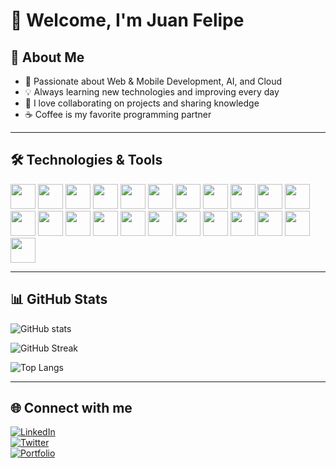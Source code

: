 # 👋 Welcome, I'm Juan Felipe  

## 🚀 About Me
- 🌱 Passionate about Web & Mobile Development, AI, and Cloud  
- 💡 Always learning new technologies and improving every day  
- 🤝 I love collaborating on projects and sharing knowledge  
- ☕ Coffee is my favorite programming partner  

---

## 🛠️ Technologies & Tools
<p align="left">
  <!-- Web -->
  <img src="https://cdn.jsdelivr.net/gh/devicons/devicon/icons/html5/html5-original.svg" width="40"/>
  <img src="https://cdn.jsdelivr.net/gh/devicons/devicon/icons/css3/css3-original.svg" width="40"/>
  <img src="https://cdn.jsdelivr.net/gh/devicons/devicon/icons/javascript/javascript-original.svg" width="40"/>
  <img src="https://cdn.jsdelivr.net/gh/devicons/devicon/icons/typescript/typescript-original.svg" width="40"/>
  <img src="https://cdn.jsdelivr.net/gh/devicons/devicon/icons/react/react-original.svg" width="40"/>
  <img src="https://cdn.jsdelivr.net/gh/devicons/devicon/icons/vuejs/vuejs-original.svg" width="40"/>
  <img src="https://cdn.jsdelivr.net/gh/devicons/devicon/icons/nodejs/nodejs-original.svg" width="40"/>
  
  <!-- Mobile -->
  <img src="https://cdn.jsdelivr.net/gh/devicons/devicon/icons/dart/dart-original.svg" width="40"/>
  <img src="https://cdn.jsdelivr.net/gh/devicons/devicon/icons/flutter/flutter-original.svg" width="40"/>
  <img src="https://cdn.jsdelivr.net/gh/devicons/devicon/icons/swift/swift-original.svg" width="40"/>
  <img src="https://cdn.jsdelivr.net/gh/devicons/devicon/icons/kotlin/kotlin-original.svg" width="40"/>
  <img src="https://cdn.jsdelivr.net/gh/devicons/devicon/icons/java/java-original.svg" width="40"/>
  
  <!-- Backend & Cloud -->
  <img src="https://cdn.jsdelivr.net/gh/devicons/devicon/icons/python/python-original.svg" width="40"/>
  <img src="https://cdn.jsdelivr.net/gh/devicons/devicon/icons/docker/docker-original.svg" width="40"/>
  <img src="https://cdn.jsdelivr.net/gh/devicons/devicon/icons/amazonwebservices/amazonwebservices-original.svg" width="40"/>
  <img src="https://cdn.jsdelivr.net/gh/devicons/devicon/icons/mysql/mysql-original.svg" width="40"/>
  <img src="https://cdn.jsdelivr.net/gh/devicons/devicon/icons/postgresql/postgresql-original.svg" width="40"/>
  <img src="https://cdn.jsdelivr.net/gh/devicons/devicon/icons/mongodb/mongodb-original.svg" width="40"/>
  
  <!-- Tools -->
  <img src="https://cdn.jsdelivr.net/gh/devicons/devicon/icons/git/git-original.svg" width="40"/>
  <img src="https://cdn.jsdelivr.net/gh/devicons/devicon/icons/github/github-original.svg" width="40"/>
  <img src="https://cdn.jsdelivr.net/gh/devicons/devicon/icons/vscode/vscode-original.svg" width="40"/>
  <img src="https://cdn.jsdelivr.net/gh/devicons/devicon/icons/androidstudio/androidstudio-original.svg" width="40"/>
  <img src="https://cdn.jsdelivr.net/gh/devicons/devicon/icons/xcode/xcode-original.svg" width="40"/>
</p>

---

## 📊 GitHub Stats
![GitHub stats](https://github-readme-stats.vercel.app/api?username=juanfelipe162532&show_icons=true&theme=radical&cache_seconds=1)

![GitHub Streak](https://github-readme-streak-stats.herokuapp.com/?user=juanfelipe162532&theme=radical&cache_seconds=1)

![Top Langs](https://github-readme-stats.vercel.app/api/top-langs/?username=juanfelipe162532&layout=compact&theme=radical&cache_seconds=1)

---

## 🌐 Connect with me
[![LinkedIn](https://img.shields.io/badge/LinkedIn-blue?logo=linkedin&logoColor=white)](https://linkedin.com/in/juanfelipe)  
[![Twitter](https://img.shields.io/badge/Twitter-black?logo=twitter&logoColor=white)](https://twitter.com/juanfelipe)  
[![Portfolio](https://img.shields.io/badge/Portfolio-000?style=flat&logo=vercel&logoColor=white)](https://juanfelipe.dev)
